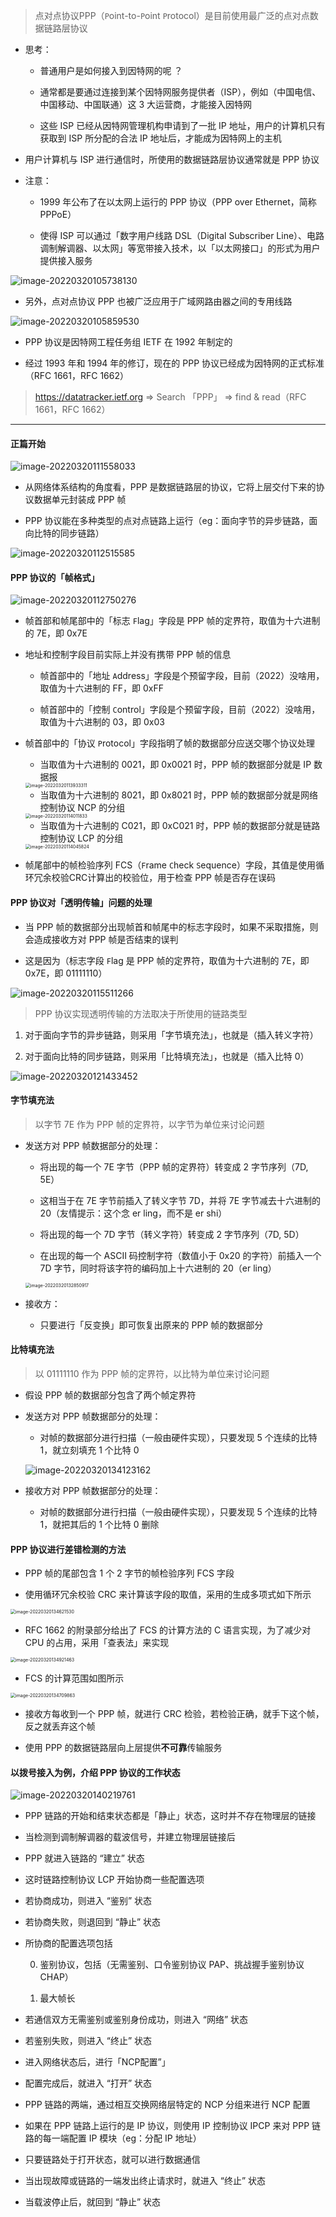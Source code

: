 > 点对点协议PPP（`P`oint-to-`P`oint `P`rotocol）是目前使用最广泛的点对点数据链路层协议

- 思考：

	- 普通用户是如何接入到因特网的呢 ？

	- 通常都是要通过连接到某个因特网服务提供者（ISP），例如（中国电信、中国移动、中国联通）这 3 大运营商，才能接入因特网

	- 这些 ISP 已经从因特网管理机构申请到了一批 IP 地址，用户的计算机只有获取到 ISP 所分配的合法 IP 地址后，才能成为因特网上的主机

- 用户计算机与 ISP 进行通信时，所使用的数据链路层协议通常就是 PPP 协议

- 注意：

	- 1999 年公布了在以太网上运行的 PPP 协议（PPP over Ethernet，简称 PPPoE）

	- 使得 ISP 可以通过「数字用户线路 DSL（Digital Subscriber Line）、电路调制解调器、以太网」等宽带接入技术，以「以太网接口」的形式为用户提供接入服务

![image-20220320105738130](https://gitee.com/pj-l/imgs-1/raw/master/image-20220320105738130.png)

- 另外，点对点协议 PPP 也被广泛应用于广域网路由器之间的专用线路

![image-20220320105859530](https://gitee.com/pj-l/imgs-1/raw/master/image-20220320105859530.png)

- PPP 协议是因特网工程任务组 IETF 在 1992 年制定的

- 经过 1993 年和 1994 年的修订，现在的 PPP 协议已经成为因特网的正式标准（RFC 1661，RFC 1662）

> https://datatracker.ietf.org => Search 「PPP」 => find & read（RFC 1661，RFC 1662）

---

#### 正篇开始

![image-20220320111558033](https://gitee.com/pj-l/imgs-1/raw/master/image-20220320111558033.png)

- 从网络体系结构的角度看，PPP 是数据链路层的协议，它将上层交付下来的协议数据单元封装成 PPP 帧

- PPP 协议能在多种类型的点对点链路上运行（eg：面向字节的异步链路，面向比特的同步链路）

![image-20220320112515585](https://gitee.com/pj-l/imgs-1/raw/master/image-20220320112515585.png)

#### PPP 协议的「帧格式」

![image-20220320112750276](https://gitee.com/pj-l/imgs-1/raw/master/image-20220320112750276.png)

- 帧首部和帧尾部中的「标志 `F`lag」字段是 PPP 帧的定界符，取值为十六进制的 7E，即 0x7E

- 地址和控制字段目前实际上并没有携带 PPP 帧的信息

  - 帧首部中的「地址 `A`ddress」字段是个预留字段，目前（2022）没啥用，取值为十六进制的 FF，即 0xFF

  - 帧首部中的「控制 `C`ontrol」字段是个预留字段，目前（2022）没啥用，取值为十六进制的 03，即 0x03

- 帧首部中的「协议 `P`rotocol」字段指明了帧的数据部分应送交哪个协议处理

	- 当取值为十六进制的 0021，即 0x0021 时，PPP 帧的数据部分就是 IP 数据报

	<img src="https://gitee.com/pj-l/imgs-1/raw/master/image-20220320113933311.png" alt="image-20220320113933311" style="zoom:50%;" />

	- 当取值为十六进制的 8021，即 0x8021 时，PPP 帧的数据部分就是网络控制协议 NCP 的分组

	<img src="https://gitee.com/pj-l/imgs-1/raw/master/image-20220320114011833.png" alt="image-20220320114011833" style="zoom:50%;" />

	- 当取值为十六进制的 C021，即 0xC021 时，PPP 帧的数据部分就是链路控制协议 LCP 的分组

	<img src="https://gitee.com/pj-l/imgs-1/raw/master/image-20220320114045824.png" alt="image-20220320114045824" style="zoom:50%;" />

- 帧尾部中的帧检验序列 FCS（`F`rame `C`heck `S`equence）字段，其值是使用循环冗余校验CRC计算出的校验位，用于检查 PPP 帧是否存在误码

#### PPP 协议对「透明传输」问题的处理

- 当 PPP 帧的数据部分出现帧首和帧尾中的标志字段时，如果不采取措施，则会造成接收方对 PPP 帧是否结束的误判

- 这是因为（标志字段 `F`lag 是 PPP 帧的定界符，取值为十六进制的 7E，即 0x7E，即 01111110）

![image-20220320115511266](https://gitee.com/pj-l/imgs-1/raw/master/image-20220320115511266.png)

> PPP 协议实现透明传输的方法取决于所使用的链路类型

1. 对于面向字节的异步链路，则采用「字节填充法」，也就是（插入转义字符）

2. 对于面向比特的同步链路，则采用「比特填充法」，也就是（插入比特 0）

![image-20220320121433452](https://gitee.com/pj-l/imgs-1/raw/master/image-20220320121433452.png)

#### 字节填充法

> 以字节 7E 作为 PPP 帧的定界符，以字节为单位来讨论问题

- 发送方对 PPP 帧数据部分的处理：

	- 将出现的每一个 7E 字节（PPP 帧的定界符）转变成 2 字节序列（7D, 5E）

	- 这相当于在 7E 字节前插入了转义字节 7D，并将 7E 字节减去十六进制的 20（友情提示：这个念 er ling，而不是 er shi）

	- 将出现的每一个 7D 字节（转义字符）转变成 2 字节序列（7D, 5D）

	- 在出现的每一个 ASCII 码控制字符（数值小于 0x20 的字符）前插入一个 7D 字节，同时将该字符的编码加上十六进制的 20（er ling）

	<img src="https://gitee.com/pj-l/imgs-1/raw/master/image-20220320132850917.png" alt="image-20220320132850917" style="zoom:50%;" />

- 接收方：

	- 只要进行「反变换」即可恢复出原来的 PPP 帧的数据部分

#### 比特填充法

> 以 01111110 作为 PPP 帧的定界符，以比特为单位来讨论问题

- 假设 PPP 帧的数据部分包含了两个帧定界符

- 发送方对 PPP 帧数据部分的处理：

	- 对帧的数据部分进行扫描（一般由硬件实现），只要发现 5 个连续的比特 1，就立刻填充 1 个比特 0

	![image-20220320134123162](https://gitee.com/pj-l/imgs-1/raw/master/image-20220320134123162.png)
	
- 接收方对 PPP 帧数据部分的处理：

	- 对帧的数据部分进行扫描（一般由硬件实现），只要发现 5 个连续的比特 1，就把其后的 1 个比特 0 删除

#### PPP 协议进行差错检测的方法

- PPP 帧的尾部包含 1 个 2 字节的帧检验序列 FCS 字段

- 使用循环冗余校验 CRC 来计算该字段的取值，采用的生成多项式如下所示

<img src="https://gitee.com/pj-l/imgs-1/raw/master/image-20220320134621530.png" alt="image-20220320134621530" style="zoom:50%;" />

- RFC 1662 的附录部分给出了 FCS 的计算方法的 C 语言实现，为了减少对 CPU 的占用，采用「查表法」来实现

<img src="https://gitee.com/pj-l/imgs-1/raw/master/image-20220320134921463.png" alt="image-20220320134921463" style="zoom:50%;" />

- FCS 的计算范围如图所示

<img src="https://gitee.com/pj-l/imgs-1/raw/master/image-20220320134709863.png" alt="image-20220320134709863" style="zoom:50%;" />

- 接收方每收到一个 PPP 帧，就进行 CRC 检验，若检验正确，就手下这个帧，反之就丢弃这个帧

- 使用 PPP 的数据链路层向上层提供**不可靠**传输服务

#### 以拨号接入为例，介绍 PPP 协议的工作状态

![image-20220320140219761](https://gitee.com/pj-l/imgs-1/raw/master/image-20220320140219761.png)

- PPP 链路的开始和结束状态都是「静止」状态，这时并不存在物理层的链接

- 当检测到调制解调器的载波信号，并建立物理层链接后

- PPP 就进入链路的 “建立” 状态

- 这时链路控制协议 LCP 开始协商一些配置选项

- 若协商成功，则进入 “鉴别” 状态

- 若协商失败，则退回到 “静止” 状态

- 所协商的配置选项包括

	0. 鉴别协议，包括（无需鉴别、口令鉴别协议 PAP、挑战握手鉴别协议 CHAP）

	1. 最大帧长

- 若通信双方无需鉴别或鉴别身份成功，则进入 “网络” 状态

- 若鉴别失败，则进入 “终止” 状态

- 进入网络状态后，进行「NCP配置”」

- 配置完成后，就进入 “打开” 状态

- PPP 链路的两端，通过相互交换网络层特定的 NCP 分组来进行 NCP 配置

- 如果在 PPP 链路上运行的是 IP 协议，则使用 IP 控制协议 IPCP 来对 PPP 链路的每一端配置 IP 模块（eg：分配 IP 地址）

- 只要链路处于打开状态，就可以进行数据通信

- 当出现故障或链路的一端发出终止请求时，就进入 “终止” 状态

- 当载波停止后，就回到 “静止” 状态
